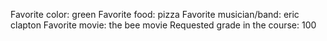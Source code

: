 Favorite color: green
Favorite food: pizza
Favorite musician/band: eric clapton 
Favorite movie: the bee movie
Requested grade in the course: 100
